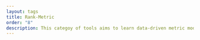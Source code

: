 ```yaml
---
layout: tags
title: Rank-Metric
order: "8"
description: This categoy of tools aims to learn data-driven metric models for the purpose of recommendation or ranking. 
---
```

